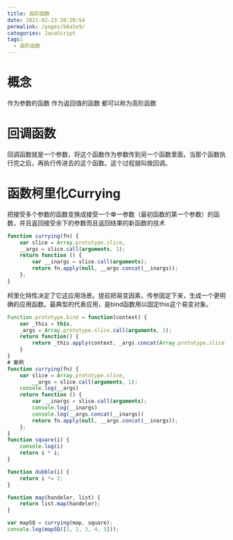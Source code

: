 ```yaml
---
title: 高阶函数
date: 2021-02-23 20:20:54
permalink: /pages/b8a5e9/
categories: JavaScript
tags:
  - 高阶函数
---
```



# 概念
作为参数的函数
作为返回值的函数 都可以称为高阶函数

<!-- more -->

# 回调函数
回调函数就是一个参数，将这个函数作为参数传到另一个函数里面，当那个函数执行完之后，再执行传进去的这个函数。这个过程就叫做回调。

# 函数柯里化Currying
把接受多个参数的函数变换成接受一个单一参数（最初函数的第一个参数）的函数，并且返回接受余下的参数而且返回结果的新函数的技术
```js
function currying(fn) {
    var slice = Array.prototype.slice,
    __args = slice.call(arguments, 1);
    return function () {
        var __inargs = slice.call(arguments);
        return fn.apply(null, __args.concat(__inargs));
    };
}
```
柯里化特性决定了它这应用场景。提前把易变因素，传参固定下来，生成一个更明确的应用函数。最典型的代表应用，是bind函数用以固定this这个易变对象。
```js
Function.prototype.bind = function(context) {
    var _this = this,
    _args = Array.prototype.slice.call(arguments, 1);
    return function() {
        return _this.apply(context, _args.concat(Array.prototype.slice.call(arguments)))
    }
}
# 案例
function currying(fn) {
    var slice = Array.prototype.slice,
        __args = slice.call(arguments, 1);
    console.log(__args)
    return function () {
        var __inargs = slice.call(arguments);
        console.log(__inargs)
        console.log(__args.concat(__inargs))
        return fn.apply(null, __args.concat(__inargs));
    };
}
function square(i) {
    console.log(i)
    return i * i;
}

function dubble(i) {
    return i *= 2;
}

function map(handeler, list) {
    return list.map(handeler);
}

var mapSQ = currying(map, square);
console.log(mapSQ([1, 2, 3, 4, 5]));
```